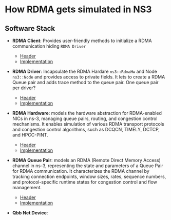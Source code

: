 # How RDMA gets simulated in NS3

## Software Stack

- **RDMA Client**: Provides user-friendly methods to initialize a RDMA communication hiding `RDMA Driver`
  - [Header](./../ns-3-alibabacloud/simulation/src/applications/model/rdma-client.h)
  - [Implementation](./../ns-3-alibabacloud/simulation/src/applications/model/rdma-client.cc`)
- **RDMA Driver**: Incapsulate the RDMA Hardare `ns3::RdmaHw` and Node `ns3::Node` and provides access to private fields. It lets to create a RDMA Queue pair and adds trace method to the queue pair. One queue pair per driver?
  - [Header](../ns-3-alibabacloud/simulation/src/point-to-point/model/rdma-driver.h)
  - [Implementation](../ns-3-alibabacloud/simulation/src/point-to-point/model/rdma-driver.cc)
- **RDMA Hardware**: models the hardware abstraction for RDMA-enabled NICs in ns-3, managing queue pairs, routing, and congestion control mechanisms. It enables simulation of various RDMA transport protocols and congestion control algorithms, such as DCQCN, TIMELY, DCTCP, and HPCC-PINT.
  - [Header](../ns-3-alibabacloud/simulation/build/include/ns3/rdma-hw.h)
  - [Implementation](../ns-3-alibabacloud/simulation/src/point-to-point/model/rdma-hw.cc)
- **RDMA Queue Pair**: models an RDMA (Remote Direct Memory Access) channel in ns-3, representing the state and parameters of a Queue Pair for RDMA communication. It characterizes the RDMA channel by tracking connection endpoints, window sizes, rates, sequence numbers, and protocol-specific runtime states for congestion control and flow management.
  - [Header](../ns-3-alibabacloud/simulation/src/point-to-point/model/rdma-queue-pair.h)
  - [Implementation](../ns-3-alibabacloud/simulation/src/point-to-point/model/rdma-queue-pair.cc)

- **Qbb Net Device**: 